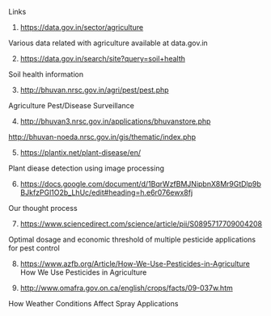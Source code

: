 Links

1) https://data.gov.in/sector/agriculture

Various data related with agriculture available at data.gov.in

2) https://data.gov.in/search/site?query=soil+health

Soil health information

3) http://bhuvan.nrsc.gov.in/agri/pest/pest.php

Agriculture Pest/Disease Surveillance

4) http://bhuvan3.nrsc.gov.in/applications/bhuvanstore.php

http://bhuvan-noeda.nrsc.gov.in/gis/thematic/index.php

5) https://plantix.net/plant-disease/en/

Plant diease detection using image processing

6) https://docs.google.com/document/d/1BqrWzfBMJNipbnX8Mr9GtDlp9bBJkfzPGl1O2b_LhUc/edit#heading=h.e6r076ewx8fj

Our thought process

7) https://www.sciencedirect.com/science/article/pii/S0895717709004208

Optimal dosage and economic threshold of multiple pesticide applications for pest control

8) https://www.azfb.org/Article/How-We-Use-Pesticides-in-Agriculture
How We Use Pesticides in Agriculture

9) http://www.omafra.gov.on.ca/english/crops/facts/09-037w.htm

How Weather Conditions Affect Spray Applications
